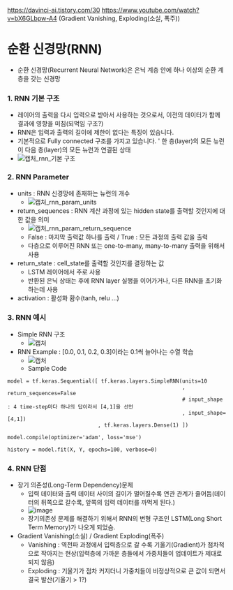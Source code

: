 https://davinci-ai.tistory.com/30
https://www.youtube.com/watch?v=bX6GLbpw-A4 (Gradient Vanishing, Exploding(소실, 폭주))

# 순환 신경망(RNN)
- 순환 신경망(Recurrent Neural Network)은 은닉 계층 안에 하나 이상의 순환 계층을 갖는 신경망

### 1. RNN 기본 구조
  - 레이어의 출력을 다시 입력으로 받아서 사용하는 것으로서, 이전의 데이터가 함께 결과에 영향을 미침(되먹임 구조?)
  - RNN은 입력과 출력의 길이에 제한이 없다는 특징이 있습니다. 
  - 기본적으로 Fully connected 구조를 가지고 있습니다.
    ' 한 층(layer)의 모든 뉴런이 다음 층(layer)의 모든 뉴런과 연결된 상태
  - ![캡처_rnn_기본 구조](https://user-images.githubusercontent.com/43491168/143860078-709bd79c-1563-46a5-927f-e67b965208bd.PNG)

### 2. RNN Parameter
- units : RNN 신경망에 존재하는 뉴런의 개수
  - ![캡처_rnn_param_units](https://user-images.githubusercontent.com/43491168/143864947-5efc777f-eb97-4e0d-9434-c3125ea6c0d7.PNG)
- return_sequences : RNN 계산 과정에 있는 hidden state를 출력할 것인지에 대한 값을 의미
  - ![캡처_rnn_param_return_sequence](https://user-images.githubusercontent.com/43491168/143865151-daa30968-620f-4650-aad5-2660ded919f1.PNG)
  - False : 마지막 출력값 하나를 출력 / True : 모든 과정의 출력 값을 출력
  - 다층으로 이루어진 RNN 또는 one-to-many, many-to-many 출력을 위해서 사용
- return_state : cell_state를 출력할 것인지를 결정하는 값
  - LSTM 레이어에서 주로 사용
  - 반환된 은닉 상태는 후에 RNN layer 실행을 이어가거나, 다른 RNN을 초기화하는데 사용
- activation : 활성화 홤수(tanh, relu ...)

### 3. RNN 예시
- Simple RNN 구조
  - ![캡처](https://user-images.githubusercontent.com/43491168/143870479-866d9167-a983-4255-9599-acc97964141a.PNG)
- RNN Example : [0.0, 0.1, 0.2, 0.3]이라는 0.1씩 늘어나는 수열 학습
  - ![캡처](https://user-images.githubusercontent.com/43491168/143872615-4d2f2ac2-a6f0-4ad8-9316-8c62e90909f9.PNG)
  - Sample Code
```
model = tf.keras.Sequential([ tf.keras.layers.SimpleRNN(units=10
                                                        , return_sequences=False
                                                        # input_shape : 4 time-step마다 하나의 답이라서 [4,1]을 선언
                                                        , input_shape=[4,1])
                             , tf.keras.layers.Dense(1) ]) 

model.compile(optimizer='adam', loss='mse') 

history = model.fit(X, Y, epochs=100, verbose=0)
```

### 4. RNN 단점
- 장기 의존성(Long-Term Dependency)문제
  - 입력 데이터와 출력 데이터 사이의 길이가 멀어질수록 연관 관계가 줄어듬(데이터의 뒤쪽으로 갈수록, 앞쪽의 입력 데이터를 까먹게 된다.)
  - ![image](https://user-images.githubusercontent.com/43491168/143873316-3ae87490-e87c-42c2-a666-d167576050a3.png)
  - 장기의존성 문제를 해결하기 위해서 RNN의 변형 구조인 LSTM(Long Short Term Memory)가 나오게 되었슴.
- Gradient Vanishing(소실) / Gradient Exploding(폭주)
  - Vanishing : 역전파 과정에서 입력층으로 갈 수록 기울기(Gradient)가 점차적으로 작아지는 현상(입력층에 가까운 층들에서 가중치들이 업데이트가 제대로 되지 않음)
  - Exploding : 기울기가 점차 커지더니 가중치들이 비정상적으로 큰 값이 되면서 결국 발산(기울기 > 1?)

